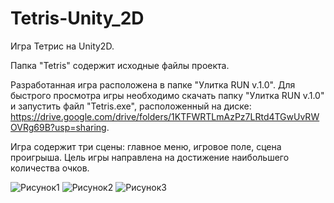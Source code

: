 # Tetris-Unity_2D

Игра Тетрис на Unity2D.

Папка "Tetris" содержит исходные файлы проекта.

Разработанная игра расположена в папке "Улитка RUN v.1.0".
Для быстрого просмотра игры необходимо скачать папку "Улитка RUN v.1.0" и запустить файл "Tetris.exe", расположенный на диске: https://drive.google.com/drive/folders/1KTFWRTLmAzPz7LRtd4TGwUvRWOVRg69B?usp=sharing.

Игра содержит три сцены: главное меню, игровое поле, сцена проигрыша.
Цель игры направлена на достижение наибольшего количества очков.

![Рисунок1](https://github.com/VaganovaIP/Tetris-Unity_2D/assets/99827946/0174d43a-2d6f-4df9-8995-51e9c560bf73)
![Рисунок2](https://github.com/VaganovaIP/Tetris-Unity_2D/assets/99827946/aa3d0fba-d4d1-453b-9744-d55155f5e1aa)
![Рисунок3](https://github.com/VaganovaIP/Tetris-Unity_2D/assets/99827946/92ecd4ab-018b-487c-a44e-f117f5eddbc0)
